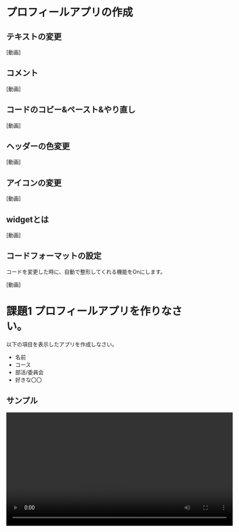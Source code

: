 # プロフィールアプリの作成

## テキストの変更

 [動画]

## コメント

 [動画]


## コードのコピー&ペースト&やり直し

 [動画]


## ヘッダーの色変更

 [動画]

## アイコンの変更

 [動画]

## widgetとは

 [動画]


## コードフォーマットの設定

コードを変更した時に、自動で整形してくれる機能をOnにします。

 [動画]

# 課題1 プロフィールアプリを作りなさい。

以下の項目を表示したアプリを作成しなさい。

- 名前
- コース
- 部活/委員会
- 好きな〇〇

## サンプル

<video controls src="../videos/profile.mov" height="300">
</video>




